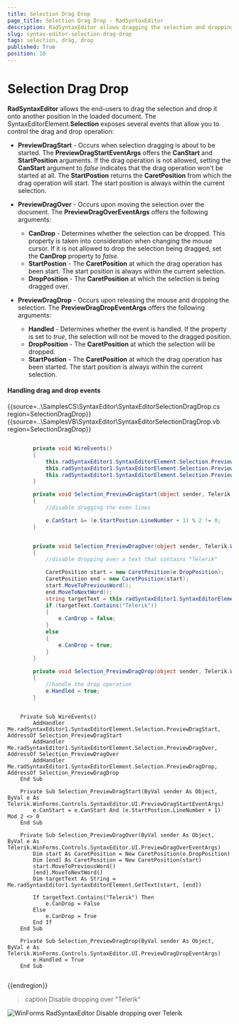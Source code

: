```yaml
---
title: Selection Drag Drop
page_title: Selection Drag Drop - RadSyntaxEditor
description: RadSyntaxEditor allows dragging the selection and dropping it onto another position in the loaded document
slug: syntax-editor-selection-drag-drop
tags: selection, drag, drop
published: True
position: 10
---
```


# Selection Drag Drop

**RadSyntaxEditor** allows the end-users to drag the selection and drop it onto another position in the loaded document. The SyntaxEditorElement.**Selection** exposes several events that allow you to control the drag and drop operation:

* **PreviewDragStart** - Occurs when selection dragging is about to be started. The **PreviewDragStartEventArgs** offers the **CanStart** and **StartPosition** arguments. If the drag operation is not allowed, setting the **CanStart** argument to *false* indicates that the drag operation won't be started at all. The **StartPostion** returns the **CaretPosition** from which the drag operation will start. The start position is always within the current selection.   

* **PreviewDragOver** - Occurs upon moving the selection over the document. The **PreviewDragOverEventArgs** offers the following arguments:
	* **CanDrop** - Determines whether the selection can be dropped. This property is taken into consideration when changing the mouse cursor. If it is not allowed to drop the selection being dragged, set the **CanDrop** property to *false*.
	* **StartPostion** - The **CaretPosition** at which the drag operation has been start. The start position is always within the current selection.
	* **DropPosition** - The **CaretPosition** at which the selection is being dragged over.

* **PreviewDragDrop** - Occurs upon releasing the mouse and dropping the selection. The **PreviewDragDropEventArgs** offers the following arguments:
	* **Handled** - Determines whether the event is handled. If the property is set to *true*, the selection will not be moved to the dragged position.
	* **DropPosition** - The **CaretPosition** at which the selection will be dropped.
	* **StartPostion** - The  **CaretPosition** at which the drag operation has been started. The start position is always within the current selection.


#### Handling drag and drop events

{{source=..\SamplesCS\SyntaxEditor\SyntaxEditorSelectionDragDrop.cs region=SelectionDragDrop}}
{{source=..\SamplesVB\SyntaxEditor\SyntaxEditorSelectionDragDrop.vb region=SelectionDragDrop}}

````C#

        private void WireEvents()
        {
            this.radSyntaxEditor1.SyntaxEditorElement.Selection.PreviewDragStart += Selection_PreviewDragStart;
            this.radSyntaxEditor1.SyntaxEditorElement.Selection.PreviewDragOver += Selection_PreviewDragOver;
            this.radSyntaxEditor1.SyntaxEditorElement.Selection.PreviewDragDrop += Selection_PreviewDragDrop;
        }

        private void Selection_PreviewDragStart(object sender, Telerik.WinForms.Controls.SyntaxEditor.UI.PreviewDragStartEventArgs e)
        {
            //disable dragging the even lines

            e.CanStart &= (e.StartPostion.LineNumber + 1) % 2 != 0;
        }


        private void Selection_PreviewDragOver(object sender, Telerik.WinForms.Controls.SyntaxEditor.UI.PreviewDragOverEventArgs e)
        {
            //disable dropping over a text that contains "Telerik"

            CaretPosition start = new CaretPosition(e.DropPosition);
            CaretPosition end = new CaretPosition(start);
            start.MoveToPreviousWord();
            end.MoveToNextWord();
            string targetText = this.radSyntaxEditor1.SyntaxEditorElement.GetText(start, end);
            if (targetText.Contains("Telerik"))
            {
                e.CanDrop = false;
            }
            else
            {
                e.CanDrop = true;
            }
        }

        private void Selection_PreviewDragDrop(object sender, Telerik.WinForms.Controls.SyntaxEditor.UI.PreviewDragDropEventArgs e)
        {
            //handle the drop operation
            e.Handled = true;
        }


````
````VB.NET

    Private Sub WireEvents()
        AddHandler Me.radSyntaxEditor1.SyntaxEditorElement.Selection.PreviewDragStart, AddressOf Selection_PreviewDragStart
        AddHandler Me.radSyntaxEditor1.SyntaxEditorElement.Selection.PreviewDragOver, AddressOf Selection_PreviewDragOver
        AddHandler Me.radSyntaxEditor1.SyntaxEditorElement.Selection.PreviewDragDrop, AddressOf Selection_PreviewDragDrop
    End Sub

    Private Sub Selection_PreviewDragStart(ByVal sender As Object, ByVal e As Telerik.WinForms.Controls.SyntaxEditor.UI.PreviewDragStartEventArgs)
        e.CanStart = e.CanStart And (e.StartPostion.LineNumber + 1) Mod 2 <> 0
    End Sub

    Private Sub Selection_PreviewDragOver(ByVal sender As Object, ByVal e As Telerik.WinForms.Controls.SyntaxEditor.UI.PreviewDragOverEventArgs)
        Dim start As CaretPosition = New CaretPosition(e.DropPosition)
        Dim [end] As CaretPosition = New CaretPosition(start)
        start.MoveToPreviousWord()
        [end].MoveToNextWord()
        Dim targetText As String = Me.radSyntaxEditor1.SyntaxEditorElement.GetText(start, [end])

        If targetText.Contains("Telerik") Then
            e.CanDrop = False
        Else
            e.CanDrop = True
        End If
    End Sub

    Private Sub Selection_PreviewDragDrop(ByVal sender As Object, ByVal e As Telerik.WinForms.Controls.SyntaxEditor.UI.PreviewDragDropEventArgs)
        e.Handled = True
    End Sub


````

{{endregion}} 

>caption Disable dropping over "Telerik" 

![WinForms RadSyntaxEditor Disable dropping over Telerik](images/syntax-editor-selection-drag-drop.gif)


